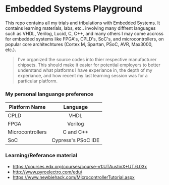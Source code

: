 <!-- https://github.com/adam-p/markdown-here/wiki/Markdown-Cheatsheet -->

Embedded Systems Playground
=================
This repo contains all my trials and tribulations with Embedded Systems. It contains learning materials, labs, etc.. involving many diffrent languages such as VHDL, Verilog, Lucid, C, C++, and many others I may come accross for embedded systems like FPGA's, CPLD's, SoC's, and microcontrollers, on popular core architechtures (Cortex M, Spartan, PSoC, AVR, Max3000, etc.).

>I've organized the source codes into thier respective manufacturer chipsets. This should make it easier for potential employers to better understand what platforms I have experiance in, the depth of my experiance, and how recent my last learning session was for a particular platform.

### My personal languange preference

| Platform Name        | Language           |
| ------------- |:--------------------:|
| CPLD     | VHDL |
| FPGA     | Verilog |
| Microcontrollers     | C and C++ |
| SoC     | Cypress's PSoC IDE |



### Learning/Referance material
* https://courses.edx.org/courses/course-v1:UTAustinX+UT.6.03x
* http://www.pyroelectro.com/edu/
* https://www.newbiehack.com/MicrocontrollerTutorial.aspx